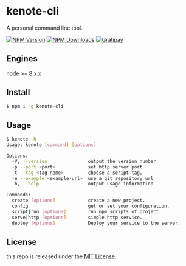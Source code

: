 # kenote-cli

A personal command line tool.

[![NPM Version][npm-image]][npm-url]
[![NPM Downloads][downloads-image]][downloads-url]
[![Gratipay][licensed-image]][licensed-url]

## Engines

node >= 8.x.x

## Install

```bash
$ npm i -g kenote-cli
```

## Usage

```bash
$ kenote -h
Usage: kenote [command] [options]

Options:
  -V, --version               output the version number
  -p --port <port>            set http server port
  -t --tag <tag-name>         choose a script tag.
  -e --example <example-url>  use a git repository url
  -h, --help                  output usage information

Commands:
  create [options]            create a new project.
  config                      get or set your configuration.
  script|run [options]        run npm scripts of project.
  serve|http [options]        simple http service.
  deploy [options]            Deploy your service to the server.
```

## License

this repo is released under the [MIT License][licensed-url].

[npm-image]: https://img.shields.io/npm/v/kenote-cli.svg
[npm-url]: https://www.npmjs.com/package/kenote-cli
[downloads-image]: https://img.shields.io/npm/dm/kenote-cli.svg
[downloads-url]: https://www.npmjs.com/package/kenote-cli
[licensed-image]: https://img.shields.io/badge/license-MIT-blue.svg
[licensed-url]: https://github.com/kenote/kenote-cli/blob/master/LICENSE
